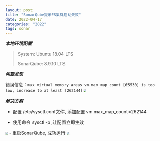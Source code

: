 ```yaml
---
layout: post
title: "SonarQube提示ES集群启动失败"
date: 2022-04-17
categories: "2022"
tags: sonar
---
```


***本地环境配置***

>System: Ubuntu 18.04 LTS
>
>SonarQube: 8.9.10 LTS

***问题发现***

错误信息：``max virtual memory areas vm.max_map_count [65530] is too low, increase to at least [262144]``
<img src="{{site.url}}/img/image-20230109152001736.png" style="zoom:50%;">

***解决方案***

- 配置 /etc/sysctl.conf文件, 添加配置 vm.max_map_count=262144

- 使用命令 sysctl -p ,让配置立即生效
<img src="{{site.url}}/img/image-20230109152017634.png" style="zoom:50%;">
- 重启SonarQube, 成功运行
<img src="{{site.url}}/img/image-20230109152027646.png" style="zoom:50%;">

